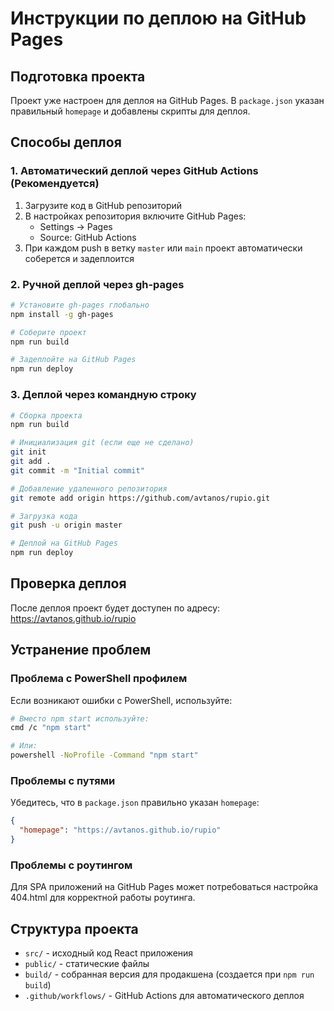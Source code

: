 # Инструкции по деплою на GitHub Pages

## Подготовка проекта

Проект уже настроен для деплоя на GitHub Pages. В `package.json` указан правильный `homepage` и добавлены скрипты для деплоя.

## Способы деплоя

### 1. Автоматический деплой через GitHub Actions (Рекомендуется)

1. Загрузите код в GitHub репозиторий
2. В настройках репозитория включите GitHub Pages:
   - Settings → Pages
   - Source: GitHub Actions
3. При каждом push в ветку `master` или `main` проект автоматически соберется и задеплоится

### 2. Ручной деплой через gh-pages

```bash
# Установите gh-pages глобально
npm install -g gh-pages

# Соберите проект
npm run build

# Задеплойте на GitHub Pages
npm run deploy
```

### 3. Деплой через командную строку

```bash
# Сборка проекта
npm run build

# Инициализация git (если еще не сделано)
git init
git add .
git commit -m "Initial commit"

# Добавление удаленного репозитория
git remote add origin https://github.com/avtanos/rupio.git

# Загрузка кода
git push -u origin master

# Деплой на GitHub Pages
npm run deploy
```

## Проверка деплоя

После деплоя проект будет доступен по адресу:
https://avtanos.github.io/rupio

## Устранение проблем

### Проблема с PowerShell профилем

Если возникают ошибки с PowerShell, используйте:

```bash
# Вместо npm start используйте:
cmd /c "npm start"

# Или:
powershell -NoProfile -Command "npm start"
```

### Проблемы с путями

Убедитесь, что в `package.json` правильно указан `homepage`:
```json
{
  "homepage": "https://avtanos.github.io/rupio"
}
```

### Проблемы с роутингом

Для SPA приложений на GitHub Pages может потребоваться настройка 404.html для корректной работы роутинга.

## Структура проекта

- `src/` - исходный код React приложения
- `public/` - статические файлы
- `build/` - собранная версия для продакшена (создается при `npm run build`)
- `.github/workflows/` - GitHub Actions для автоматического деплоя

